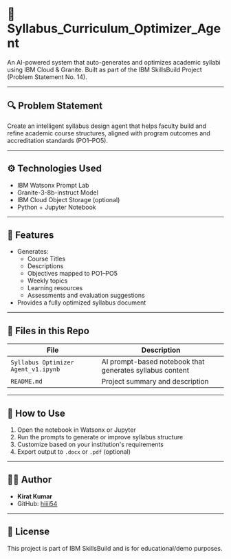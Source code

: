 # 📘 Syllabus_Curriculum_Optimizer_Agent

An AI-powered system that auto-generates and optimizes academic syllabi using IBM Cloud & Granite. Built as part of the IBM SkillsBuild Project (Problem Statement No. 14).

---

## 🔍 Problem Statement

Create an intelligent syllabus design agent that helps faculty build and refine academic course structures, aligned with program outcomes and accreditation standards (PO1–PO5).

---

## ⚙️ Technologies Used

- IBM Watsonx Prompt Lab
- Granite-3-8b-instruct Model
- IBM Cloud Object Storage (optional)
- Python + Jupyter Notebook

---

## 🎯 Features

- Generates:
  - Course Titles
  - Descriptions
  - Objectives mapped to PO1–PO5
  - Weekly topics
  - Learning resources
  - Assessments and evaluation suggestions
- Provides a fully optimized syllabus document

---

## 📁 Files in this Repo

| File | Description |
|------|-------------|
| `Syllabus Optimizer Agent_v1.ipynb` | AI prompt-based notebook that generates syllabus content |
| `README.md` | Project summary and description |

---

## 📌 How to Use

1. Open the notebook in Watsonx or Jupyter
2. Run the prompts to generate or improve syllabus structure
3. Customize based on your institution's requirements
4. Export output to `.docx` or `.pdf` (optional)

---

## 👨‍💻 Author

- **Kirat Kumar**
- GitHub: [hiiii54](https://github.com/hiiii54)

---

## 📄 License

This project is part of IBM SkillsBuild and is for educational/demo purposes.
